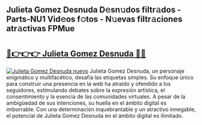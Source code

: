 ## Julieta Gomez Desnuda D𝚎sn𝚞dos filtr𝚊dos - Parts-NU1 Vid𝚎os f𝚘tos - N𝚞evas filtr𝚊ciones atr𝚊ctivas FPMue

# <h2><a href="http://mb1y8r.tromn.icu/?c=Julieta+Gomez+Desnuda">🔗👉👉👉 Julieta Gomez Desnuda 🔗🔗</a></h2>

[![Julieta Gomez Desnuda nuevo](https://i.imgur.com/pEAQMta.gif)](http://mb1y8r.tromn.icu/?c=Julieta+Gomez+Desnuda)
Julieta Gomez Desnuda, un personaje enigmático y multifacético, desafía las etiquetas simples. Su enfoque único para construir una presencia en la web ha atraído y ofendido a los seguidores, estimulando debates sobre la expresión artística, el consentimiento y la esencia de las comunidades virtuales. A pesar de la ambigüedad de sus intenciones, su huella en el ámbito digital es imborrable. Con una determinación inquebrantable y un atractivo innegable, el potencial de Julieta Gomez Desnuda en el ámbito digital es ilimitado.
